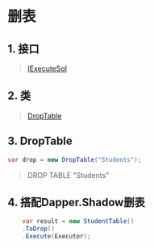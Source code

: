 # 删表

## 1. 接口
>[IExecuteSql](/api/ShadowSql.Fragments.IExecuteSql.html)

## 2. 类
>[DropTable](/api/Shadow.DDL.DropTable.html)


## 3. DropTable
~~~csharp
var drop = new DropTable("Students");
~~~
>DROP TABLE "Students"

## 4. 搭配Dapper.Shadow删表
~~~csharp
    var result = new StudentTable()
    .ToDrop()
    .Execute(Executor);
~~~